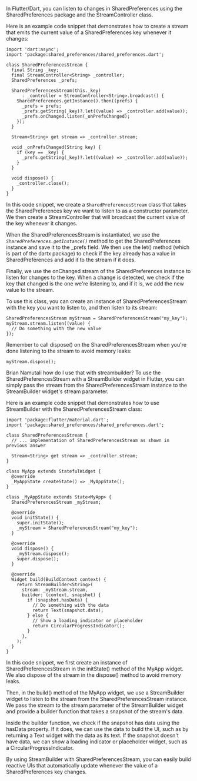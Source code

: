 In Flutter/Dart, you can listen to changes in SharedPreferences using the SharedPreferences package and the StreamController class.

Here is an example code snippet that demonstrates how to create a stream that emits the current value of a SharedPreferences key whenever it changes:
```
import 'dart:async';
import 'package:shared_preferences/shared_preferences.dart';

class SharedPreferencesStream {
  final String _key;
  final StreamController<String> _controller;
  SharedPreferences _prefs;

  SharedPreferencesStream(this._key)
      : _controller = StreamController<String>.broadcast() {
    SharedPreferences.getInstance().then((prefs) {
      _prefs = prefs;
      _prefs.getString(_key)?.let((value) => _controller.add(value));
      _prefs.onChanged.listen(_onPrefsChanged);
    });
  }

  Stream<String> get stream => _controller.stream;

  void _onPrefsChanged(String key) {
    if (key == _key) {
      _prefs.getString(_key)?.let((value) => _controller.add(value));
    }
  }

  void dispose() {
    _controller.close();
  }
}
```

In this code snippet, we create a `SharedPreferencesStream` class that takes the SharedPreferences key we want to listen to as a constructor parameter. We then create a StreamController that will broadcast the current value of the key whenever it changes.

When the SharedPreferencesStream is instantiated, we use the *`SharedPreferences.getInstance()`* method to get the SharedPreferences instance and save it to the _prefs field. We then use the let() method (which is part of the dartx package) to check if the key already has a value in SharedPreferences and add it to the stream if it does.

Finally, we use the onChanged stream of the SharedPreferences instance to listen for changes to the key. When a change is detected, we check if the key that changed is the one we're listening to, and if it is, we add the new value to the stream.

To use this class, you can create an instance of SharedPreferencesStream with the key you want to listen to, and then listen to its stream:

```
SharedPreferencesStream myStream = SharedPreferencesStream("my_key");
myStream.stream.listen((value) {
  // Do something with the new value
});
```

Remember to call dispose() on the SharedPreferencesStream when you're done listening to the stream to avoid memory leaks:
```
myStream.dispose();
```


Brian Namutali
how do I use that with streambuilder?
To use the SharedPreferencesStream with a StreamBuilder widget in Flutter, you can simply pass the stream from the SharedPreferencesStream instance to the StreamBuilder widget's stream parameter.

Here is an example code snippet that demonstrates how to use StreamBuilder with the SharedPreferencesStream class:

```
import 'package:flutter/material.dart';
import 'package:shared_preferences/shared_preferences.dart';

class SharedPreferencesStream {
  // ... implementation of SharedPreferencesStream as shown in previous answer

  Stream<String> get stream => _controller.stream;
}

class MyApp extends StatefulWidget {
  @override
  _MyAppState createState() => _MyAppState();
}

class _MyAppState extends State<MyApp> {
  SharedPreferencesStream _myStream;

  @override
  void initState() {
    super.initState();
    _myStream = SharedPreferencesStream("my_key");
  }

  @override
  void dispose() {
    _myStream.dispose();
    super.dispose();
  }

  @override
  Widget build(BuildContext context) {
    return StreamBuilder<String>(
      stream: _myStream.stream,
      builder: (context, snapshot) {
        if (snapshot.hasData) {
          // Do something with the data
          return Text(snapshot.data);
        } else {
          // Show a loading indicator or placeholder
          return CircularProgressIndicator();
        }
      },
    );
  }
}
```

In this code snippet, we first create an instance of SharedPreferencesStream in the initState() method of the MyApp widget. We also dispose of the stream in the dispose() method to avoid memory leaks.

Then, in the build() method of the MyApp widget, we use a StreamBuilder widget to listen to the stream from the SharedPreferencesStream instance. We pass the stream to the stream parameter of the StreamBuilder widget and provide a builder function that takes a snapshot of the stream's data.

Inside the builder function, we check if the snapshot has data using the hasData property. If it does, we can use the data to build the UI, such as by returning a Text widget with the data as its text. If the snapshot doesn't have data, we can show a loading indicator or placeholder widget, such as a CircularProgressIndicator.

By using StreamBuilder with SharedPreferencesStream, you can easily build reactive UIs that automatically update whenever the value of a SharedPreferences key changes.